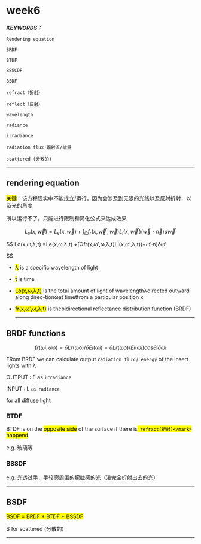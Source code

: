 # week6

***KEYWORDS：***

`Rendering equation`

`BRDF`

`BTDF`

`BSSCDF`

`BSDF`

`refract（折射）`

`reflect（反射）`

`wavelength`

`radiance`

`irradiance`

`radiation flux 辐射流/能量`

`scattered (分散的)`

---

## rendering equation

<mark>关键</mark>：该方程现实中不能成立/运行，因为会涉及到无限的光线以及反射折射，以及光的角度

所以运行不了，只能进行限制和简化公式来达成效果

$$
L_{o}(x, \vec{w})=L_{e}(x, \vec{w})+\int_{\Omega} f_{r}\left(x, \vec{w}^{\prime}, \vec{w}\right) L_{i}\left(x, \vec{w}^{\prime}\right)\left(\vec{w}^{\prime} \cdot \vec{n}\right) d \vec{w}^{\prime}
$$

$$
Lo(x,ω,λ,t) =Le(x,ω,λ,t) +∫Ωfr(x,ω′,ω,λ,t)Li(x,ω′,λ,t)(−ω′·n)δω′

$$

- <mark>λ</mark> is a specific wavelength of light

- <mark>t</mark> is time

- <mark>Lo(x,ω,λ,t)</mark> is the total amount of light of wavelengthλdirected outward along direc-tionωat timetfrom a particular position x

- <mark>fr(x,ω′,ω,λ,t)</mark> is thebidirectional reflectance distribution function (BRDF)

  ---

## BRDF functions

$$
fr(ωi,ωo) =δLr(ωo)/δEi(ωi)=δLr(ωo)/Ei(ωi) cosθiδωi
$$

FRom BRDF we can calculate output `radiation flux` /` energy` of the insert lights with λ

OUTPUT : E as `irradiance`

INPUT : L as `radiance`

for all diffuse light

### BTDF

BTDF is on the <mark>opposite side</mark> of the surface if there is<mark>` refract(折射)</mark>` happend 

e.g. 玻璃等

### BSSDF

e.g. 光透过手，手轮廓周围的朦胧感的光（没完全折射出去的光）

---

## BSDF

<mark>BSDF = BRDF + BTDF + BSSDF</mark>

S for scattered (分散的)

---

## 

